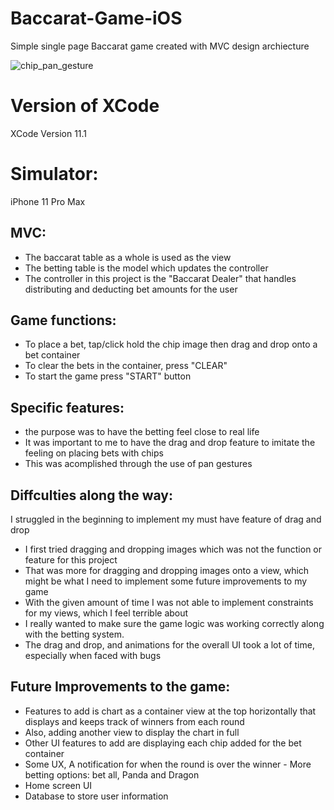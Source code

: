 # Baccarat-Game-iOS
Simple single page Baccarat game created with MVC design archiecture

![chip_pan_gesture](https://user-images.githubusercontent.com/70302984/134261447-91ec429f-e66e-4db3-b24e-4ae9d8e29000.gif)







# Version of XCode
XCode Version 11.1

# Simulator:
iPhone 11 Pro Max 

## MVC: 
  -  The baccarat table as a whole is used as the view
  -  The betting table is the model which updates the controller
  -  The controller in this project is the "Baccarat Dealer" that handles distributing and deducting bet amounts for the user

## Game functions:
  - To place a bet, tap/click hold the chip image then drag and drop onto a bet container 
  - To clear the bets in the container, press "CLEAR"
  - To start the game press "START" button
  
## Specific features:
  - the purpose was to have the betting feel close to real life
  - It was important to me to have the drag and drop feature to imitate the feeling on placing bets with chips
  - This was acomplished through the use of pan gestures
  
## Diffculties along the way:
  I struggled in the beginning to implement my must have feature of drag and drop
  - I first tried dragging and dropping images which was not the function or feature for this project
  - That was more for dragging and dropping images onto a view, which might be what I need to implement some future improvements to my game
  - With the given amount of time I was not able to implement constraints for my views, which I feel terrible about
  - I really wanted to make sure the game logic was working correctly along with the betting system.
  - The drag and drop, and animations for the overall UI took a lot of time, especially when faced with bugs 
  
## Future Improvements to the game:
  - Features to add is chart as a container view at the top horizontally that displays and keeps track of winners from each round
  - Also, adding another view to display the chart in full
  - Other UI features to add are displaying each chip added for the bet container 
  - Some UX, A notification for when the round is over the winner - More betting options: bet all, Panda and Dragon
  - Home screen UI 
  - Database to store user information
  
  
